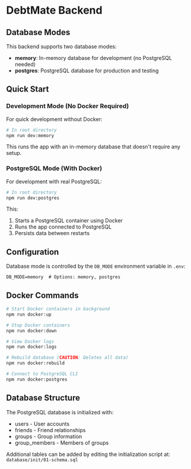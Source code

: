 # DebtMate Backend

## Database Modes

This backend supports two database modes:

- **memory**: In-memory database for development (no PostgreSQL needed)
- **postgres**: PostgreSQL database for production and testing

## Quick Start

### Development Mode (No Docker Required)

For quick development without Docker:

```bash
# In root directory
npm run dev:memory
```

This runs the app with an in-memory database that doesn't require any setup.

### PostgreSQL Mode (With Docker)

For development with real PostgreSQL:

```bash
# In root directory
npm run dev:postgres
```

This:

1. Starts a PostgreSQL container using Docker
2. Runs the app connected to PostgreSQL
3. Persists data between restarts

## Configuration

Database mode is controlled by the `DB_MODE` environment variable in `.env`:

```
DB_MODE=memory  # Options: memory, postgres
```

## Docker Commands

```bash
# Start Docker containers in background
npm run docker:up

# Stop Docker containers
npm run docker:down

# View Docker logs
npm run docker:logs

# Rebuild database (CAUTION: Deletes all data)
npm run docker:rebuild

# Connect to PostgreSQL CLI
npm run docker:postgres
```

## Database Structure

The PostgreSQL database is initialized with:

- users - User accounts
- friends - Friend relationships
- groups - Group information
- group_members - Members of groups

Additional tables can be added by editing the initialization script at:
`database/init/01-schema.sql`
